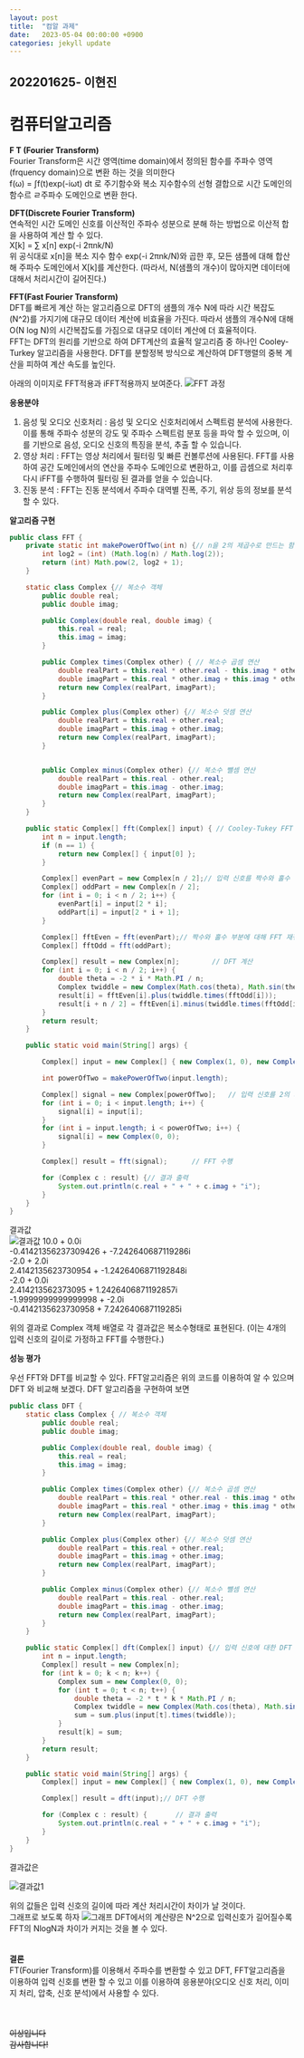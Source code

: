 ```yaml
---
layout: post
title:  "컴알 과제"
date:   2023-05-04 00:00:00 +0900
categories: jekyll update
---
```


202201625- 이현진
-------------
컴퓨터알고리즘
============

**F T (Fourier Transform)**<br/>
Fourier Transform은 시간 영역(time domain)에서 정의된 함수를 주파수 영역(frquency domain)으로 변환 하는 것을 의미한다<br/>
f(ω) = ∫f(t)exp(-iωt) dt 로 주기함수와 복소 지수함수의 선형 결합으로 
시간 도메인의 함수르 ㄹ주파수 도메인으로 변환 한다.

**DFT(Discrete Fourier Transform)**<br/>
연속적인 시간 도메인 신호를 이산적인 주파수 성분으로 분해 하는 방법으로 
이산적 합을 사용하여 계산 할 수 있다.<br/>
X[k] = ∑ x[n] exp(-i 2πnk/N)<br/>
위 공식대로 x[n]을 복소 지수 함수 exp(-i 2πnk/N)와 곱한 후, 모든 샘플에 대해 합산해 주파수 도메인에서 X[k]를 계산한다.
(따라서, N(샘플의 개수)이 많아지면 데이터에 대해서 처리시간이 길어진다.)

**FFT(Fast Fourier Transform)**<br/>
DFT를 빠르게 계산 하는 알고리즘으로 DFT의 샘플의 개수 N에 따라 시간 복잡도(N^2)를 가지기에 대규모 데이터 계산에 비효율을 가진다. 따라서 샘플의 개수N에 대해 O(N log N)의 시간복잡도를 가짐으로 대규모 데이터 계산에 더 효율적이다.<br/>
FFT는 DFT의 원리를 기반으로 하여 DFT계산의 효율적 알고리즘 중 하나인 Cooley-Turkey 알고리즘을 사용한다. DFT를 분할정복 방식으로 계산하여 DFT행렬의 중복 계산을 피하여 계산 속도를 높인다.

아래의 이미지로 FFT적용과 iFFT적용까지 보여준다.
![FFT 과정](https://ifh.cc/g/TszJjv.png)

**응용분야**<br/>
1. 음성 및 오디오 신호처리 : 음성 및 오디오 신호처리에서 스펙트럼 분석에 사용한다. 이를 통해 주파수 성분의 강도 및 주파수 스펙트럼 분포 등을 파악 할 수 있으며, 이를 기반으로 음성, 오디오 신호의 특징을 분석, 추출 할 수 있습니다.
2. 영상 처리 : FFT는 영상 처리에서 필터링 및 빠른 컨볼루션에 사용된다. FFT를 사용하여 공간 도메인에서의 연산을 주파수 도메인으로 변환하고, 이를 곱셈으로 처리후 다시 iFFT를 수행하여 필터링 된 결과를 얻을 수 있습니다.
3. 진동 분석 : FFT는 진동 분석에서 주파수 대역별 진폭, 주기, 위상 등의 정보를 분석할 수 있다.

**알고리즘 구현**<br/>

```java
public class FFT {
    private static int makePowerOfTwo(int n) {// n을 2의 제곱수로 만드는 함수
        int log2 = (int) (Math.log(n) / Math.log(2));
        return (int) Math.pow(2, log2 + 1);
    }

    static class Complex {// 복소수 객체
        public double real;
        public double imag;

        public Complex(double real, double imag) {
            this.real = real;
            this.imag = imag;
        }

        public Complex times(Complex other) { // 복소수 곱셈 연산
            double realPart = this.real * other.real - this.imag * other.imag;
            double imagPart = this.real * other.imag + this.imag * other.real;
            return new Complex(realPart, imagPart);
        }

        public Complex plus(Complex other) {// 복소수 덧셈 연산
            double realPart = this.real + other.real;
            double imagPart = this.imag + other.imag;
            return new Complex(realPart, imagPart);
        }


        public Complex minus(Complex other) {// 복소수 뺄셈 연산
            double realPart = this.real - other.real;
            double imagPart = this.imag - other.imag;
            return new Complex(realPart, imagPart);
        }
    }

    public static Complex[] fft(Complex[] input) { // Cooley-Tukey FFT 알고리즘
        int n = input.length;
        if (n == 1) {
            return new Complex[] { input[0] };
        }

        Complex[] evenPart = new Complex[n / 2];// 입력 신호를 짝수와 홀수 부분으로 나눔
        Complex[] oddPart = new Complex[n / 2];
        for (int i = 0; i < n / 2; i++) {
            evenPart[i] = input[2 * i];
            oddPart[i] = input[2 * i + 1];
        }

        Complex[] fftEven = fft(evenPart);// 짝수와 홀수 부분에 대해 FFT 재귀 호출
        Complex[] fftOdd = fft(oddPart);

        Complex[] result = new Complex[n];        // DFT 계산
        for (int i = 0; i < n / 2; i++) {
            double theta = -2 * i * Math.PI / n;
            Complex twiddle = new Complex(Math.cos(theta), Math.sin(theta));
            result[i] = fftEven[i].plus(twiddle.times(fftOdd[i]));
            result[i + n / 2] = fftEven[i].minus(twiddle.times(fftOdd[i]));
        }
        return result;
    }

    public static void main(String[] args) {

        Complex[] input = new Complex[] { new Complex(1, 0), new Complex(2, 0), new Complex(3, 0), new Complex(4, 0) };// 입력 신호

        int powerOfTwo = makePowerOfTwo(input.length);

        Complex[] signal = new Complex[powerOfTwo];   // 입력 신호를 2의 제곱수 길이로 만듦
        for (int i = 0; i < input.length; i++) {
            signal[i] = input[i];
        }
        for (int i = input.length; i < powerOfTwo; i++) {
            signal[i] = new Complex(0, 0);
        }

        Complex[] result = fft(signal);      // FFT 수행

        for (Complex c : result) {// 결과 출력
            System.out.println(c.real + " + " + c.imag + "i");
        }
    }
}
```
결과값<br/>
![결과값](https://ifh.cc/g/QLM02S.png)
10.0 + 0.0i<br/>
-0.41421356237309426 + -7.242640687119286i<br/>
-2.0 + 2.0i<br/>
2.4142135623730954 + -1.2426406871192848i<br/>
-2.0 + 0.0i<br/>
2.414213562373095 + 1.2426406871192857i<br/>
-1.9999999999999998 + -2.0i<br/>
-0.4142135623730958 + 7.242640687119285i<br/>

위의 결과로 Complex 객체 배열로 각 결과값은 복소수형태로 표현된다.
(이는 4개의 입력 신호의 길이로 가정하고 FFT를 수행한다.)

**성능 평가**

우선 FFT와 DFT를 비교할 수 있다.
FFT알고리즘은 위의 코드를 이용하여 알 수 있으며 DFT 와 비교해 보겠다.
DFT 알고리즘을 구현하여 보면

```java
public class DFT {
    static class Complex { // 복소수 객체
        public double real;
        public double imag;

        public Complex(double real, double imag) {
            this.real = real;
            this.imag = imag;
        }

        public Complex times(Complex other) {// 복소수 곱셈 연산
            double realPart = this.real * other.real - this.imag * other.imag;
            double imagPart = this.real * other.imag + this.imag * other.real;
            return new Complex(realPart, imagPart);
        }

        public Complex plus(Complex other) {// 복소수 덧셈 연산
            double realPart = this.real + other.real;
            double imagPart = this.imag + other.imag;
            return new Complex(realPart, imagPart);
        }

        public Complex minus(Complex other) {// 복소수 뺄셈 연산
            double realPart = this.real - other.real;
            double imagPart = this.imag - other.imag;
            return new Complex(realPart, imagPart);
        }
    }

    public static Complex[] dft(Complex[] input) {// 입력 신호에 대한 DFT 수행
        int n = input.length;
        Complex[] result = new Complex[n];
        for (int k = 0; k < n; k++) {
            Complex sum = new Complex(0, 0);
            for (int t = 0; t < n; t++) {
                double theta = -2 * t * k * Math.PI / n;
                Complex twiddle = new Complex(Math.cos(theta), Math.sin(theta));
                sum = sum.plus(input[t].times(twiddle));
            }
            result[k] = sum;
        }
        return result;
    }

    public static void main(String[] args) {
        Complex[] input = new Complex[] { new Complex(1, 0), new Complex(2, 0), new Complex(3, 0), new Complex(4, 0) };// 입력 신호

        Complex[] result = dft(input);// DFT 수행

        for (Complex c : result) {       // 결과 출력
            System.out.println(c.real + " + " + c.imag + "i");
        }
    }
}

```
결과값은

![결과값1](https://ifh.cc/g/zTJ8rk.png)<br/>

위의 값들은 입력 신호의 길이에 따라 계산 처리시간이 차이가 날 것이다.<br/>
그래프로 보도록 하자
![그래프](https://ifh.cc/g/9KkXoz.png)
DFT에서의 계산량은 N^2으로 입력신호가 길어질수록 FFT의 NlogN과 차이가 커지는 것을 볼 수 있다.
<br/><br/><br/>
**결론**<br/>
FT(Fourier Transform)를 이용해서 주파수를 변환할 수 있고 DFT, FFT알고리즘을 이용하여 입력 신호를 변환 할 수 있고 이를 이용하여 응용분야(오디오 신호 처리, 이미지 처리, 압축, 신호 분석)에서 사용할 수 있다.
<br/><br/><br/><br/>
~~이상입니다<br/>감사합니다!~~

